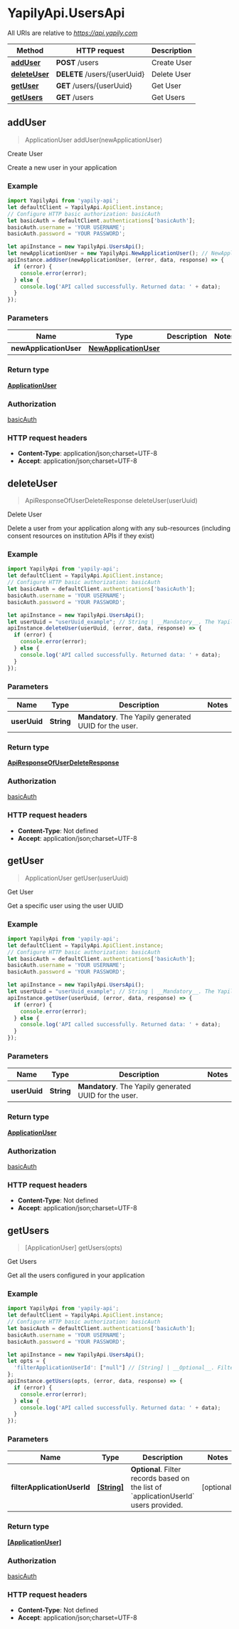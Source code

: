 # YapilyApi.UsersApi

All URIs are relative to *https://api.yapily.com*

Method | HTTP request | Description
------------- | ------------- | -------------
[**addUser**](UsersApi.md#addUser) | **POST** /users | Create User
[**deleteUser**](UsersApi.md#deleteUser) | **DELETE** /users/{userUuid} | Delete User
[**getUser**](UsersApi.md#getUser) | **GET** /users/{userUuid} | Get User
[**getUsers**](UsersApi.md#getUsers) | **GET** /users | Get Users



## addUser

> ApplicationUser addUser(newApplicationUser)

Create User

Create a new user in your application

### Example

```javascript
import YapilyApi from 'yapily-api';
let defaultClient = YapilyApi.ApiClient.instance;
// Configure HTTP basic authorization: basicAuth
let basicAuth = defaultClient.authentications['basicAuth'];
basicAuth.username = 'YOUR USERNAME';
basicAuth.password = 'YOUR PASSWORD';

let apiInstance = new YapilyApi.UsersApi();
let newApplicationUser = new YapilyApi.NewApplicationUser(); // NewApplicationUser | 
apiInstance.addUser(newApplicationUser, (error, data, response) => {
  if (error) {
    console.error(error);
  } else {
    console.log('API called successfully. Returned data: ' + data);
  }
});
```

### Parameters


Name | Type | Description  | Notes
------------- | ------------- | ------------- | -------------
 **newApplicationUser** | [**NewApplicationUser**](NewApplicationUser.md)|  | 

### Return type

[**ApplicationUser**](ApplicationUser.md)

### Authorization

[basicAuth](../README.md#basicAuth)

### HTTP request headers

- **Content-Type**: application/json;charset=UTF-8
- **Accept**: application/json;charset=UTF-8


## deleteUser

> ApiResponseOfUserDeleteResponse deleteUser(userUuid)

Delete User

Delete a user from your application along with any sub-resources (including consent resources on institution APIs if they exist)

### Example

```javascript
import YapilyApi from 'yapily-api';
let defaultClient = YapilyApi.ApiClient.instance;
// Configure HTTP basic authorization: basicAuth
let basicAuth = defaultClient.authentications['basicAuth'];
basicAuth.username = 'YOUR USERNAME';
basicAuth.password = 'YOUR PASSWORD';

let apiInstance = new YapilyApi.UsersApi();
let userUuid = "userUuid_example"; // String | __Mandatory__. The Yapily generated UUID for the user.
apiInstance.deleteUser(userUuid, (error, data, response) => {
  if (error) {
    console.error(error);
  } else {
    console.log('API called successfully. Returned data: ' + data);
  }
});
```

### Parameters


Name | Type | Description  | Notes
------------- | ------------- | ------------- | -------------
 **userUuid** | **String**| __Mandatory__. The Yapily generated UUID for the user. | 

### Return type

[**ApiResponseOfUserDeleteResponse**](ApiResponseOfUserDeleteResponse.md)

### Authorization

[basicAuth](../README.md#basicAuth)

### HTTP request headers

- **Content-Type**: Not defined
- **Accept**: application/json;charset=UTF-8


## getUser

> ApplicationUser getUser(userUuid)

Get User

Get a specific user using the user UUID

### Example

```javascript
import YapilyApi from 'yapily-api';
let defaultClient = YapilyApi.ApiClient.instance;
// Configure HTTP basic authorization: basicAuth
let basicAuth = defaultClient.authentications['basicAuth'];
basicAuth.username = 'YOUR USERNAME';
basicAuth.password = 'YOUR PASSWORD';

let apiInstance = new YapilyApi.UsersApi();
let userUuid = "userUuid_example"; // String | __Mandatory__. The Yapily generated UUID for the user.
apiInstance.getUser(userUuid, (error, data, response) => {
  if (error) {
    console.error(error);
  } else {
    console.log('API called successfully. Returned data: ' + data);
  }
});
```

### Parameters


Name | Type | Description  | Notes
------------- | ------------- | ------------- | -------------
 **userUuid** | **String**| __Mandatory__. The Yapily generated UUID for the user. | 

### Return type

[**ApplicationUser**](ApplicationUser.md)

### Authorization

[basicAuth](../README.md#basicAuth)

### HTTP request headers

- **Content-Type**: Not defined
- **Accept**: application/json;charset=UTF-8


## getUsers

> [ApplicationUser] getUsers(opts)

Get Users

Get all the users configured in your application

### Example

```javascript
import YapilyApi from 'yapily-api';
let defaultClient = YapilyApi.ApiClient.instance;
// Configure HTTP basic authorization: basicAuth
let basicAuth = defaultClient.authentications['basicAuth'];
basicAuth.username = 'YOUR USERNAME';
basicAuth.password = 'YOUR PASSWORD';

let apiInstance = new YapilyApi.UsersApi();
let opts = {
  'filterApplicationUserId': ["null"] // [String] | __Optional__. Filter records based on the list of `applicationUserId` users provided.
};
apiInstance.getUsers(opts, (error, data, response) => {
  if (error) {
    console.error(error);
  } else {
    console.log('API called successfully. Returned data: ' + data);
  }
});
```

### Parameters


Name | Type | Description  | Notes
------------- | ------------- | ------------- | -------------
 **filterApplicationUserId** | [**[String]**](String.md)| __Optional__. Filter records based on the list of &#x60;applicationUserId&#x60; users provided. | [optional] 

### Return type

[**[ApplicationUser]**](ApplicationUser.md)

### Authorization

[basicAuth](../README.md#basicAuth)

### HTTP request headers

- **Content-Type**: Not defined
- **Accept**: application/json;charset=UTF-8

